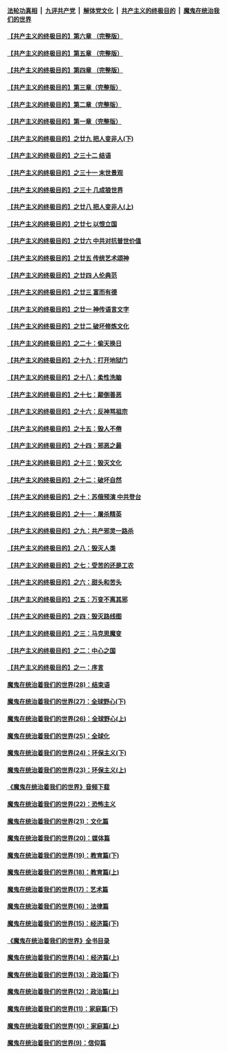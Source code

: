 

####  [法轮功真相](../../../../basic/blob/master/README.md?t=05010201) &nbsp;|&nbsp; [九评共产党](../../../../9ping.md/blob/master/README.md?t=05010201) &nbsp;|&nbsp; [解体党文化](../../../../jtdwh.md/blob/master/README.md?t=05010201)  &nbsp;|&nbsp; [共产主义的终极目的](../../../../gczydzjmd.md/blob/master/README.md?t=05010201) &nbsp;|&nbsp; [魔鬼在统治我们的世界](../../../../mgztzwmdsj.md/blob/master/README.md?t=05010201) 

#### [【共产主义的终极目的】第六章 （完整版）](../pages/nsc422/n11428913.md?t=05010201) 

#### [【共产主义的终极目的】第五章 （完整版）](../pages/nsc422/n11428912.md?t=05010201) 

#### [【共产主义的终极目的】第四章 （完整版）](../pages/nsc422/n11428907.md?t=05010201) 

#### [【共产主义的终极目的】第三章（完整版）](../pages/nsc422/n11428848.md?t=05010201) 

#### [【共产主义的终极目的】第二章（完整版）](../pages/nsc422/n11428831.md?t=05010201) 

#### [【共产主义的终极目的】第一章（完整版）](../pages/nsc422/n11417651.md?t=05010201) 

#### [【共产主义的终极目的】之廿九 把人变非人(下)](../pages/nsc422/n11344140.md?t=05010201) 

#### [【共产主义的终极目的】之三十二 结语](../pages/nsc422/n11360535.md?t=05010201) 

#### [【共产主义的终极目的】之三十一 末世景观](../pages/nsc422/n11351129.md?t=05010201) 

#### [【共产主义的终极目的】之三十 几成狼世界](../pages/nsc422/n11348280.md?t=05010201) 

#### [【共产主义的终极目的】之廿八 把人变非人(上)](../pages/nsc422/n11340492.md?t=05010201) 

#### [【共产主义的终极目的】之廿七 以恨立国](../pages/nsc422/n11336944.md?t=05010201) 

#### [【共产主义的终极目的】之廿六 中共对抗普世价值](../pages/nsc422/n11324785.md?t=05010201) 

#### [【共产主义的终极目的】之廿五 传统艺术颂神](../pages/nsc422/n11296396.md?t=05010201) 

#### [【共产主义的终极目的】之廿四 人伦典范](../pages/nsc422/n11296397.md?t=05010201) 

#### [【共产主义的终极目的】之廿三 富而有德](../pages/nsc422/n11283598.md?t=05010201) 

#### [【共产主义的终极目的】之廿一 神传语言文字](../pages/nsc422/n11263265.md?t=05010201) 

#### [【共产主义的终极目的】之廿二 破坏修炼文化](../pages/nsc422/n11245728.md?t=05010201) 

#### [【共产主义的终极目的】之二十：偷天换日](../pages/nsc422/n11238846.md?t=05010201) 

#### [【共产主义的终极目的】之十九：打开地狱门](../pages/nsc422/n11206376.md?t=05010201) 

#### [【共产主义的终极目的】之十八：柔性洗脑](../pages/nsc422/n11199994.md?t=05010201) 

#### [【共产主义的终极目的】之十七：颠倒善恶](../pages/nsc422/n11179782.md?t=05010201) 

#### [【共产主义的终极目的】之十六：反神骂祖宗](../pages/nsc422/n11166798.md?t=05010201) 

#### [【共产主义的终极目的】之十五：毁人不倦](../pages/nsc422/n11166792.md?t=05010201) 

#### [【共产主义的终极目的】之十四：邪恶之最](../pages/nsc422/n11150249.md?t=05010201) 

#### [【共产主义的终极目的】之十三：毁灭文化](../pages/nsc422/n11135227.md?t=05010201) 

#### [【共产主义的终极目的】之十二：破坏自然](../pages/nsc422/n11135214.md?t=05010201) 

#### [【共产主义的终极目的】之十：苏俄预演 中共登台](../pages/nsc422/n11118424.md?t=05010201) 

#### [【共产主义的终极目的】之十一：屠杀精英](../pages/nsc422/n11118442.md?t=05010201) 

#### [【共产主义的终极目的】之九：共产邪灵一路杀](../pages/nsc422/n11114139.md?t=05010201) 

#### [【共产主义的终极目的】之八：毁灭人类](../pages/nsc422/n11108503.md?t=05010201) 

#### [【共产主义的终极目的】之七：受苦的还是工农](../pages/nsc422/n11101809.md?t=05010201) 

#### [【共产主义的终极目的】之六：甜头和苦头](../pages/nsc422/n11096971.md?t=05010201) 

#### [【共产主义的终极目的】之五：万变不离其邪](../pages/nsc422/n11091285.md?t=05010201) 

#### [【共产主义的终极目的】之四：毁灭路线图](../pages/nsc422/n11086284.md?t=05010201) 

#### [【共产主义的终极目的】之三：马克思魔变](../pages/nsc422/n11061941.md?t=05010201) 

#### [【共产主义的终极目的】之二：中心之国](../pages/nsc422/n11047728.md?t=05010201) 

#### [【共产主义的终极目的】之一：序言](../pages/nsc422/n11086077.md?t=05010201) 

#### [魔鬼在统治着我们的世界(28)：结束语](../pages/nsc422/n10936246.md?t=05010201) 

#### [魔鬼在统治着我们的世界(27)：全球野心(下)](../pages/nsc422/n10928319.md?t=05010201) 

#### [魔鬼在统治着我们的世界(26)：全球野心(上)](../pages/nsc422/n10900318.md?t=05010201) 

#### [魔鬼在统治着我们的世界(25)：全球化](../pages/nsc422/n10788205.md?t=05010201) 

#### [魔鬼在统治着我们的世界(24)：环保主义(下)](../pages/nsc422/n10695307.md?t=05010201) 

#### [魔鬼在统治着我们的世界(23)：环保主义(上)](../pages/nsc422/n10688613.md?t=05010201) 

#### [《魔鬼在统治着我们的世界》音频下载](../pages/nsc422/n10635553.md?t=05010201) 

#### [魔鬼在统治着我们的世界(22)：恐怖主义](../pages/nsc422/n10614727.md?t=05010201) 

#### [魔鬼在统治着我们的世界(21)：文化篇](../pages/nsc422/n10597706.md?t=05010201) 

#### [魔鬼在统治着我们的世界(20)：媒体篇](../pages/nsc422/n10586579.md?t=05010201) 

#### [魔鬼在统治着我们的世界(19)：教育篇(下)](../pages/nsc422/n10564808.md?t=05010201) 

#### [魔鬼在统治着我们的世界(18)：教育篇(上)](../pages/nsc422/n10526970.md?t=05010201) 

#### [魔鬼在统治着我们的世界(17)：艺术篇](../pages/nsc422/n10499093.md?t=05010201) 

#### [魔鬼在统治着我们的世界(16)：法律篇](../pages/nsc422/n10485969.md?t=05010201) 

#### [魔鬼在统治着我们的世界(15)：经济篇(下)](../pages/nsc422/n10469975.md?t=05010201) 

#### [《魔鬼在统治着我们的世界》全书目录](../pages/nsc422/n10464261.md?t=05010201) 

#### [魔鬼在统治着我们的世界(14)：经济篇(上)](../pages/nsc422/n10457370.md?t=05010201) 

#### [魔鬼在统治着我们的世界(13)：政治篇(下)](../pages/nsc422/n10448270.md?t=05010201) 

#### [魔鬼在统治着我们的世界(12)：政治篇(上)](../pages/nsc422/n10444576.md?t=05010201) 

#### [魔鬼在统治着我们的世界(11)：家庭篇(下)](../pages/nsc422/n10440961.md?t=05010201) 

#### [魔鬼在统治着我们的世界(10)：家庭篇(上)](../pages/nsc422/n10435448.md?t=05010201) 

#### [魔鬼在统治着我们的世界(9)：信仰篇](../pages/nsc422/n10432159.md?t=05010201) 

